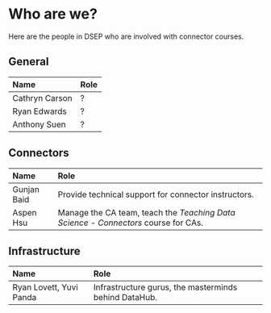# Who are we?

Here are the people in DSEP who are involved with connector courses.

## General

| Name | Role |
| :--- | :--- |
| Cathryn Carson | ? |
| Ryan Edwards | ? |
| Anthony Suen | ? |

## Connectors

| Name | Role |
| :--- | :--- |
| Gunjan Baid | Provide technical support for connector instructors. |
| Aspen Hsu | Manage the CA team, teach the _Teaching Data Science - Connectors_ course for CAs. |

## Infrastructure

| Name | Role |
| :--- | :--- |
| Ryan Lovett, Yuvi Panda | Infrastructure gurus, the masterminds behind DataHub. |



